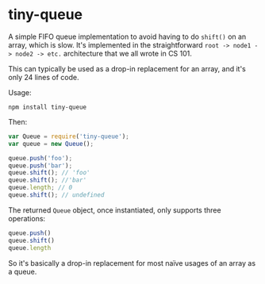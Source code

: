 tiny-queue
============

A simple FIFO queue implementation to avoid having to do `shift()`
on an array, which is slow. It's implemented in the straightforward `root -> node1 -> node2 -> etc.` architecture that we all wrote in CS 101.

This can typically be used as a drop-in replacement for an array, and it's only 24 lines of code.

Usage:

```
npm install tiny-queue
```

Then:

```js
var Queue = require('tiny-queue');
var queue = new Queue();

queue.push('foo');
queue.push('bar');
queue.shift(); // 'foo'
queue.shift(); //'bar'
queue.length; // 0
queue.shift(); // undefined
```

The returned `Queue` object, once instantiated, only supports
three operations:

```js
queue.push()
queue.shift()
queue.length
```

So it's basically a drop-in replacement for most na&iuml;ve usages
of an array as a queue.
